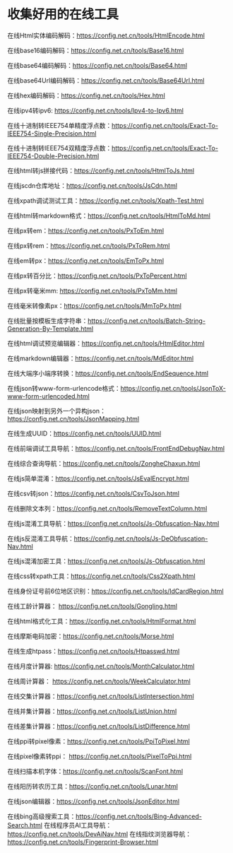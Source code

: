 # 收集好用的在线工具

在线Html实体编码解码：https://config.net.cn/tools/HtmlEncode.html

在线base16编码解码：https://config.net.cn/tools/Base16.html

在线base64编码解码：https://config.net.cn/tools/Base64.html

在线base64Url编码解码：https://config.net.cn/tools/Base64Url.html

在线hex编码解码：https://config.net.cn/tools/Hex.html

在线ipv4转ipv6: https://config.net.cn/tools/Ipv4-to-Ipv6.html

在线十进制转IEEE754单精度浮点数：https://config.net.cn/tools/Exact-To-IEEE754-Single-Precision.html

在线十进制转IEEE754双精度浮点数：https://config.net.cn/tools/Exact-To-IEEE754-Double-Precision.html

在线html转js拼接代码：https://config.net.cn/tools/HtmlToJs.html

在线jscdn仓库地址：https://config.net.cn/tools/JsCdn.html

在线xpath调试测试工具：https://config.net.cn/tools/Xpath-Test.html

在线html转markdown格式：https://config.net.cn/tools/HtmlToMd.html

在线px转em：https://config.net.cn/tools/PxToEm.html

在线px转rem：https://config.net.cn/tools/PxToRem.html

在线em转px：https://config.net.cn/tools/EmToPx.html

在线px转百分比：https://config.net.cn/tools/PxToPercent.html

在线px转毫米mm: https://config.net.cn/tools/PxToMm.html

在线毫米转像素px：https://config.net.cn/tools/MmToPx.html

在线批量按模板生成字符串：https://config.net.cn/tools/Batch-String-Generation-By-Template.html

在线html调试预览编辑器：https://config.net.cn/tools/HtmlEditor.html

在线markdown编辑器：https://config.net.cn/tools/MdEditor.html

在线大端序小端序转换：https://config.net.cn/tools/EndSequence.html

在线json转www-form-urlencode格式：https://config.net.cn/tools/JsonToX-www-form-urlencoded.html

在线json映射到另外一个异构json：https://config.net.cn/tools/JsonMapping.html

在线生成UUID：https://config.net.cn/tools/UUID.html

在线前端调试工具导航：https://config.net.cn/tools/FrontEndDebugNav.html

在线综合查询导航：https://config.net.cn/tools/ZongheChaxun.html

在线js简单混淆：https://config.net.cn/tools/JsEvalEncrypt.html

在线csv转json：https://config.net.cn/tools/CsvToJson.html

在线删除文本列：https://config.net.cn/tools/RemoveTextColumn.html

在线js混淆工具导航：https://config.net.cn/tools/Js-Obfuscation-Nav.html

在线js反混淆工具导航：https://config.net.cn/tools/Js-DeObfuscation-Nav.html

在线js混淆加密工具：https://config.net.cn/tools/Js-Obfuscation.html

在线css转xpath工具：https://config.net.cn/tools/Css2Xpath.html

在线身份证号前6位地区识别：https://config.net.cn/tools/IdCardRegion.html

在线工龄计算器： https://config.net.cn/tools/Gongling.html

在线html格式化工具：https://config.net.cn/tools/HtmlFormat.html

在线摩斯电码加密：https://config.net.cn/tools/Morse.html

在线生成htpass：https://config.net.cn/tools/Htpasswd.html

在线月度计算器: https://config.net.cn/tools/MonthCalculator.html

在线周计算器： https://config.net.cn/tools/WeekCalculator.html

在线交集计算器：https://config.net.cn/tools/ListIntersection.html

在线并集计算器：https://config.net.cn/tools/ListUnion.html

在线差集计算器：https://config.net.cn/tools/ListDifference.html

在线ppi转pixel像素：https://config.net.cn/tools/PpiToPixel.html

在线pixel像素转ppi： https://config.net.cn/tools/PixelToPpi.html

在线扫描本机字体：https://config.net.cn/tools/ScanFont.html

在线阳历转农历工具：https://config.net.cn/tools/Lunar.html

在线json编辑器：https://config.net.cn/tools/JsonEditor.html

在线bing高级搜索工具：https://config.net.cn/tools/Bing-Advanced-Search.html
在线程序员AI工具导航： https://config.net.cn/tools/DevAiNav.html
在线指纹浏览器导航：https://config.net.cn/tools/Fingerprint-Browser.html
